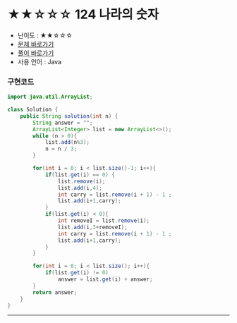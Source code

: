 # ★★☆☆☆ 124 나라의 숫자
- 난이도 : ★★☆☆☆
- <a href="https://programmers.co.kr/learn/courses/30/lessons/12899">문제 바로가기</a>
- <a href="https://cnu-jinseop.tistory.com/120">풀이 바로가기</a>
- 사용 언어 : Java

### 구현코드
```java
import java.util.ArrayList;

class Solution {
    public String solution(int n) {
        String answer = "";
        ArrayList<Integer> list = new ArrayList<>();
        while (n > 0){
            list.add(n%3);
            n = n / 3;
        }

        for(int i = 0; i < list.size()-1; i++){
            if(list.get(i) == 0) {
                list.remove(i);
                list.add(i,4);
                int carry = list.remove(i + 1) - 1 ;
                list.add(i+1,carry);
            }
            if(list.get(i) < 0){
                int removeI = list.remove(i);
                list.add(i,3+removeI);
                int carry = list.remove(i + 1) - 1 ;
                list.add(i+1,carry);
            }
        }

        for(int i = 0; i < list.size(); i++){
            if(list.get(i) != 0)
                answer = list.get(i) + answer;
        }
        return answer;
    }
}
```

---
<Comment />
